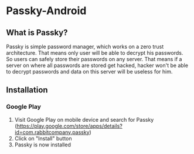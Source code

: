 # Passky-Android
## What is Passky?
Passky is simple password manager, which works on a zero trust architecture. That means only user will be able to decrypt his passwords. So users can safely store their passwords on any server. That means if a server on where all passwords are stored get hacked, hacker won't be able to decrypt passwords and data on this server will be useless for him.

## Installation
### Google Play
1. Visit Google Play on mobile device and search for Passky (https://play.google.com/store/apps/details?id=com.rabbitcompany.passky)
2. Click on "Install" button
3. Passky is now installed
